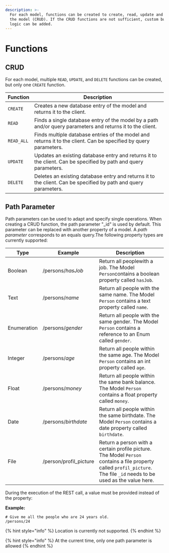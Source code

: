 ```yaml
---
description: >-
  For each model, functions can be created to create, read, update and deleted
  the model (CRUD). If the CRUD functions are not sufficient, custom business
  logic can be added.
---
```


# Functions

## CRUD

For each model, multiple `READ`, `UPDATE`, and `DELETE` functions can be created, but only one `CREATE` function.

| Function   | Description                                                                                                      |
| ---------- | ---------------------------------------------------------------------------------------------------------------- |
| `CREATE`   | Creates a new database entry of the model and returns it to the client.                                          |
| `READ`     | Finds a single database entry of the model by a path and/or query parameters and returns it to the client.       |
| `READ_ALL` | Finds multiple database entries of the model and returns it to the client. Can be specified by query parameters. |
| `UPDATE`   | Updates an existing database entry and returns it to the client. Can be specified by path and query parameters.  |
| `DELETE`   | Deletes an existing database entry and returns it to the client. Can be specified by path and query parameters.  |

## Path Parameter

Path parameters can be used to adapt and specify single operations. When creating a CRUD function, the path parameter "\_id" is used by default. This parameter can be replaced with another property of a model. A _path parameter_ corresponds to an equals query.The following property types are currently supported:

| Type        | Example                 | Description                                                                                                                                                             |
| ----------- | ----------------------- | ----------------------------------------------------------------------------------------------------------------------------------------------------------------------- |
| Boolean     | /persons/_hasJob_       | Return all peoplewith a job. The Model `Person`contains a boolean property called `hasJob`.                                                                             |
| Text        | /persons/_name_         | Return all people with the same name. The Model `Person` contains a text property called `name`.                                                                        |
| Enumeration | /persons/_gender_       | Return all people with the same gender. The Model `Person` contains a reference to an Enum called `gender`.                                                             |
| Integer     | /persons/_age_          | Return all people within the same age. The Model `Person` contains an int property called `age`.                                                                        |
| Float       | /persons/_money_        | Return all people within the same bank balance. The Model `Person` contains a float property called `money`.                                                            |
| Date        | /persons/_birthdate_    | Return all people within the same birthdate. The Model `Person` contains a date property called `birthdate`.                                                            |
| File        | /person/profil\_picture | Return a person with a certain profile picture. The Model `Person` contains a file property called `profil_picture`. The file `_id` needs to be used as the value here. |

During the execution of the REST call, a value must be provided instead of the property:

**Example:**

```
# Give me all the people who are 24 years old.
/persons/24
```

{% hint style="info" %}
Location is currently not supported.
{% endhint %}

{% hint style="info" %}
At the current time, only one path parameter is allowed
{% endhint %}
